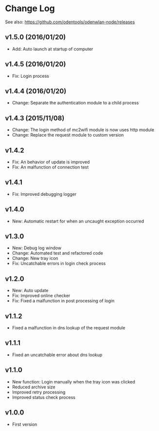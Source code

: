 # Change Log
See also: https://github.com/odentools/odenwlan-node/releases

## v1.5.0 (2016/01/20)
* Add: Auto launch at startup of computer

## v1.4.5 (2016/01/20)
* Fix: Login process

## v1.4.4 (2016/01/20)
* Change: Separate the authentication module to a child process

## v1.4.3 (2015/11/08)
* Change: The login method of mc2wifi module is now uses http module
* Change: Replace the request module to custom version

## v1.4.2
* Fix: An behavior of update is improved
* Fix: An malfunction of connection test

## v1.4.1
* Fix: Improved debugging logger

## v1.4.0
* New: Automatic restart for when an uncaught exception occurred

## v1.3.0
* New: Debug log window
* Change: Automated test and refactored code
* Change: New tray icon
* Fix: Uncatchable errors in login check process

## v1.2.0
* New: Auto update
* Fix: Improved online checker
* Fix: Fixed a malfunction in post processing of login

## v1.1.2
* Fixed a malfunction in dns lookup of the request module

## v1.1.1
* Fixed an uncatchable error about dns lookup

## v1.1.0
* New function: Login manually when the tray icon was clicked
* Reduced archive size
* Improved retry processing
* Improved status check process

## v1.0.0
* First version
